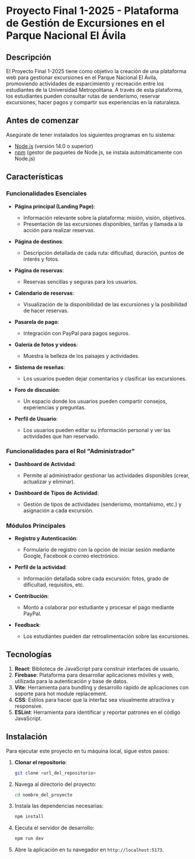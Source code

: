 # Proyecto Final 1-2025 - Plataforma de Gestión de Excursiones en el Parque Nacional El Ávila

## Descripción

El Proyecto Final 1-2025 tiene como objetivo la creación de una plataforma web para gestionar excursiones en el Parque Nacional El Ávila, promoviendo actividades de esparcimiento y recreación entre los estudiantes de la Universidad Metropolitana. A través de esta plataforma, los estudiantes pueden consultar rutas de senderismo, reservar excursiones, hacer pagos y compartir sus experiencias en la naturaleza.

## Antes de comenzar
Asegúrate de tener instalados los siguientes programas en tu sistema:

- [Node.js](https://nodejs.org/) (versión 14.0 o superior)
- [npm](https://www.npmjs.com/) (gestor de paquetes de Node.js, se instala automáticamente con Node.js)

## Características

### Funcionalidades Esenciales

- **Página principal (Landing Page)**: 
  - Información relevante sobre la plataforma: misión, visión, objetivos.
  - Presentación de las excursiones disponibles, tarifas y llamada a la acción para realizar reservas.
  
- **Página de destinos**: 
  - Descripción detallada de cada ruta: dificultad, duración, puntos de interés y fotos.
  
- **Página de reservas**: 
  - Reservas sencillas y seguras para los usuarios.

- **Calendario de reservas**: 
  - Visualización de la disponibilidad de las excursiones y la posibilidad de hacer reservas.

- **Pasarela de pago**: 
  - Integración con PayPal para pagos seguros.

- **Galería de fotos y videos**: 
  - Muestra la belleza de los paisajes y actividades.

- **Sistema de reseñas**: 
  - Los usuarios pueden dejar comentarios y clasificar las excursiones.

- **Foro de discusión**: 
  - Un espacio donde los usuarios pueden compartir consejos, experiencias y preguntas.

- **Perfil de Usuario**: 
  - Los usuarios pueden editar su información personal y ver las actividades que han reservado.

### Funcionalidades para el Rol "Administrador"

- **Dashboard de Actividad**: 
  - Permite al administrador gestionar las actividades disponibles (crear, actualizar y eliminar).

- **Dashboard de Tipos de Actividad**: 
  - Gestión de tipos de actividades (senderismo, montañismo, etc.) y asignación a cada excursión.

### Módulos Principales

- **Registro y Autenticación**: 
  - Formulario de registro con la opción de iniciar sesión mediante Google, Facebook o correo electrónico.
  
- **Perfil de la actividad**: 
  - Información detallada sobre cada excursión: fotos, grado de dificultad, requisitos, etc.
  
- **Contribución**: 
  - Monto a colaborar por estudiante y procesar el pago mediante PayPal.

- **Feedback**: 
  - Los estudiantes pueden dar retroalimentación sobre las excursiones.

## Tecnologías

1. **React**: Biblioteca de JavaScript para construir interfaces de usuario.
2. **Firebase**: Plataforma para desarrollar aplicaciones móviles y web, utilizada para la autenticación y base de datos.
3. **Vite**: Herramienta para bundling y desarrollo rápido de aplicaciones con soporte para hot module replacement.
4. **CSS**: Estilos para hacer que la interfaz sea visualmente atractiva y responsive.
5. **ESLint**: Herramienta para identificar y reportar patrones en el código JavaScript.

## Instalación

Para ejecutar este proyecto en tu máquina local, sigue estos pasos:

1. **Clonar el repositorio**:

    ```bash
    git clone <url_del_repositorio>
    ```

2. Navega al directorio del proyecto:

    ```bash
    cd nombre_del_proyecto
    ```

3. Instala las dependencias necesarias:

    ```bash
    npm install
    ```

4. Ejecuta el servidor de desarrollo:

    ```bash
    npm run dev
    ```

5. Abre la aplicación en tu navegador en `http://localhost:5173`.